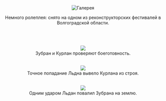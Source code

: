 &nbsp;

<p style='text-align: center'>
    <img src="/img/tit_gallery.jpg" alt='Галерея' />
</p>

<div align="center">Немного ролеплея: снято на одном из реконструкторских фестивалей в Волгоградской области.
<br>
<br>
<br>
<br>

<a href="/gallery/rolplay/1.jpg"><img border=0 src="/gallery/rolplay/1_sm.jpg"></a>
<br>Зубран и Курлан проверяют боеготовность.
<br>
<br>

<a href="/gallery/rolplay/2.jpg"><img border=0 src="/gallery/rolplay/2_sm.jpg"></a>
<br>Точное попадание Льдна вывело Курлана из строя.
<br>
<br>

<a href="/gallery/rolplay/3.jpg"><img border=0 src="/gallery/rolplay/3_sm.jpg"></a>
<br>Одним ударом Льдан повалил Зубрана на землю.
<br>
<br>

</div>